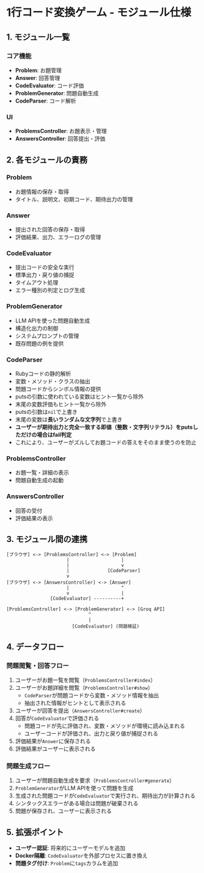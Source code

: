 # 1行コード変換ゲーム - モジュール仕様

## 1. モジュール一覧

### コア機能
- **Problem**: お題管理
- **Answer**: 回答管理
- **CodeEvaluator**: コード評価
- **ProblemGenerator**: 問題自動生成
- **CodeParser**: コード解析

### UI
- **ProblemsController**: お題表示・管理
- **AnswersController**: 回答提出・評価

## 2. 各モジュールの責務

### Problem
- お題情報の保存・取得
- タイトル、説明文、初期コード、期待出力の管理

### Answer
- 提出された回答の保存・取得
- 評価結果、出力、エラーログの管理

### CodeEvaluator
- 提出コードの安全な実行
- 標準出力・戻り値の捕捉
- タイムアウト処理
- エラー種別の判定とログ生成

### ProblemGenerator
- LLM APIを使った問題自動生成
- 構造化出力の制御
- システムプロンプトの管理
- 既存問題の例を提供

### CodeParser
- Rubyコードの静的解析
- 変数・メソッド・クラスの抽出
- 問題コードからシンボル情報の提供
- putsの引数に使われている変数はヒント一覧から除外
- 末尾の変数評価もヒント一覧から除外
- putsの引数は`nil`で上書き
- 末尾の変数は**長いランダムな文字列**で上書き
- **ユーザーが期待出力と完全一致する即値（整数・文字列リテラル）をputsしただけの場合はfail判定**
- これにより、ユーザーがズルしてお題コードの答えをそのまま使うのを防止

### ProblemsController
- お題一覧・詳細の表示
- 問題自動生成の起動

### AnswersController
- 回答の受付
- 評価結果の表示

## 3. モジュール間の連携

```
[ブラウザ] <-> [ProblemsController] <-> [Problem]
                      |                   |
                      |                   v
                      |              [CodeParser]
                      v                   
[ブラウザ] <-> [AnswersController] <-> [Answer]
                      |                   ^
                      v                   |
                [CodeEvaluator] ----------+
                      
[ProblemsController] <-> [ProblemGenerator] <-> [Groq API]
                              ^
                              |
                        [CodeEvaluator] (問題検証)
```

## 4. データフロー

### 問題閲覧・回答フロー
1. ユーザーがお題一覧を閲覧（`ProblemsController#index`）
2. ユーザーがお題詳細を閲覧（`ProblemsController#show`）
   - `CodeParser`が問題コードから変数・メソッド情報を抽出
   - 抽出された情報がヒントとして表示される
3. ユーザーが回答を提出（`AnswersController#create`）
4. 回答が`CodeEvaluator`で評価される
   - 問題コードが先に評価され、変数・メソッドが環境に読み込まれる
   - ユーザーコードが評価され、出力と戻り値が捕捉される
5. 評価結果が`Answer`に保存される
6. 評価結果がユーザーに表示される

### 問題生成フロー
1. ユーザーが問題自動生成を要求（`ProblemsController#generate`）
2. `ProblemGenerator`がLLM APIを使って問題を生成
3. 生成された問題コードが`CodeEvaluator`で実行され、期待出力が計算される
4. シンタックスエラーがある場合は問題が破棄される
5. 問題が保存され、ユーザーに表示される

## 5. 拡張ポイント

- **ユーザー認証**: 将来的にユーザーモデルを追加
- **Docker隔離**: `CodeEvaluator`を外部プロセスに置き換え
- **問題タグ付け**: `Problem`に`tags`カラムを追加
